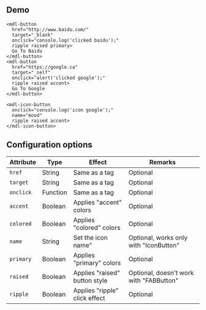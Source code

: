 ## Demo

```html_demo
<mdl-button
  href="http://www.baidu.com/"
  target="_blank"
  onclick="console.log('clicked baidu');"
  ripple raised primary>
  Go To Baidu
</mdl-button>
<mdl-button
  href="https://google.ca"
  target="_self"
  onclick="alert('clicked google');"
  ripple raised accent>
  Go To Google
</mdl-button>

<mdl-icon-button
  onclick="console.log('icon google');"
  name="mood"
  ripple raised accent>
</mdl-icon-button>
```

## Configuration options

| Attribute | Type | Effect | Remarks |
|-----------|------|--------|---------|
| `href` | String | Same as a tag | Optional |
| `target` | String | Same as a tag | Optional |
| `onclick` | Function | Same as a tag | Optional |
| `accent` | Boolean | Applies "accent" colors  | Optional |
| `colored` | Boolean | Applies "colored" colors | Optional |
| `name` | String | Set the icon name" | Optional, works only with "IconButton" |
| `primary` | Boolean | Applies "primary" colors | Optional |
| `raised` | Boolean | Applies "raised" button style | Optional, doesn\'t work with "FABButton" |
| `ripple` | Boolean | Applies "ripple" click effect | Optional |
